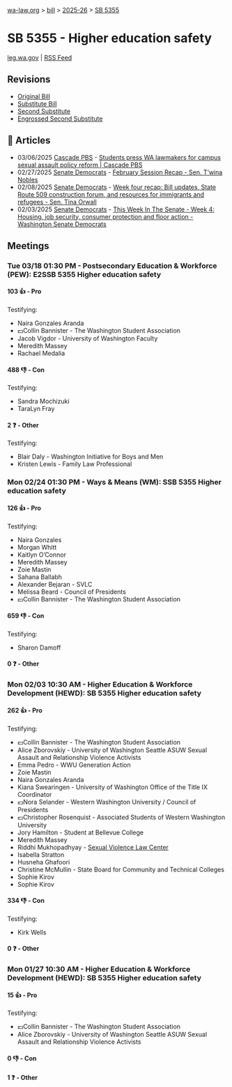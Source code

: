 [wa-law.org](/) > [bill](/bill/) > [2025-26](/bill/2025-26/) > [SB 5355](/bill/2025-26/sb/5355/)

# SB 5355 - Higher education safety
[leg.wa.gov](https://app.leg.wa.gov/billsummary?BillNumber=5355&Year=2025&Initiative=false) | [RSS Feed](./rss.xml)

## Revisions
* [Original Bill](1/)
* [Substitute Bill](S/)
* [Second Substitute](S2/)
* [Engrossed Second Substitute](S2.E/)

## 📰 Articles
* 03/06/2025 [Cascade PBS](/org/cascade_pbs/) - [Students press WA lawmakers for campus sexual assault policy reform | Cascade PBS](https://crosscut.com/politics/2025/03/students-press-wa-lawmakers-campus-sexual-assault-policy-reform#:~:text=Senate%20Bill%205355)
* 02/27/2025 [Senate Democrats](/org/senate_democrats/) - [February Session Recap - Sen. T’wina Nobles](https://senatedemocrats.wa.gov/nobles/2025/02/26/february-session-recap-2/#:~:text=SB%205355)
* 02/08/2025 [Senate Democrats](/org/senate_democrats/) - [Week four recap: Bill updates, State Route 509 construction forum, and resources for immigrants and refugees - Sen. Tina Orwall](https://senatedemocrats.wa.gov/orwall/2025/02/07/week-four-recap-bill-updates-state-route-509-construction-forum-and-resources-for-immigrants-and-refugees/#:~:text=SB%205355)
* 02/03/2025 [Senate Democrats](/org/senate_democrats/) - [This Week In The Senate - Week 4: Housing, job security, consumer protection and floor action - Washington Senate Democrats](https://senatedemocrats.wa.gov/blog/2025/02/02/this-week-in-the-senate-week-4-housing-job-security-consumer-protection-and-floor-action/#:~:text=Senate%20Bill%205355)

## Meetings
### Tue 03/18 01:30 PM - Postsecondary Education & Workforce (PEW): E2SSB 5355 Higher education safety
#### 103 👍 - Pro
Testifying:
* Naira Gonzales Aranda
* 💵Collin Bannister - The Washington Student Association
* Jacob Vigdor - University of Washington Faculty
* Meredith Massey
* Rachael Medalia

#### 488 👎 - Con
Testifying:
* Sandra Mochizuki
* TaraLyn Fray

#### 2 ❓ - Other
Testifying:
* Blair Daly - Washington Initiative for Boys and Men
* Kristen Lewis - Family Law Professional

### Mon 02/24 01:30 PM - Ways & Means (WM): SSB 5355 Higher education safety
#### 126 👍 - Pro
Testifying:
* Naira Gonzales
* Morgan Whitt
* Kaitlyn O’Connor
* Meredith Massey
* Zoie Mastin
* Sahana Ballabh
* Alexander Bejaran - SVLC
* Melissa Beard - Council of Presidents
* 💵Collin Bannister - The Washington Student Association

#### 659 👎 - Con
Testifying:
* Sharon Damoff

#### 0 ❓ - Other

### Mon 02/03 10:30 AM - Higher Education & Workforce Development (HEWD): SB 5355 Higher education safety
#### 262 👍 - Pro
Testifying:
* 💵Collin Bannister - The Washington Student Association
* Alice Zborovskiy - University of Washington Seattle ASUW Sexual Assault and Relationship Violence Activists
* Emma Pedro - WWU Generation Action
* Zoie Mastin
* Naira Gonzales Aranda
* Kiana Swearingen - University of Washington Office of the Title IX Coordinator
* 💵Nora Selander - Western Washington University / Council of Presidents
* 💵Christopher Rosenquist - Associated Students of Western Washington University
* Jory Hamilton - Student at Bellevue College
* Meredith Massey
* Riddhi Mukhopadhyay - [Sexual Violence Law Center](/org/sexual_violence_law_center/)
* Isabella Stratton
* Husneha Ghafoori
* Christine McMullin - State Board for Community and Technical Colleges
* Sophie Kirov
* Sophie Kirov

#### 334 👎 - Con
Testifying:
* Kirk Wells

#### 0 ❓ - Other

### Mon 01/27 10:30 AM - Higher Education & Workforce Development (HEWD): SB 5355 Higher education safety
#### 15 👍 - Pro
Testifying:
* 💵Collin Bannister - The Washington Student Association
* Alice Zborovskiy - University of Washington Seattle ASUW Sexual Assault and Relationship Violence Activists

#### 0 👎 - Con

#### 1 ❓ - Other
